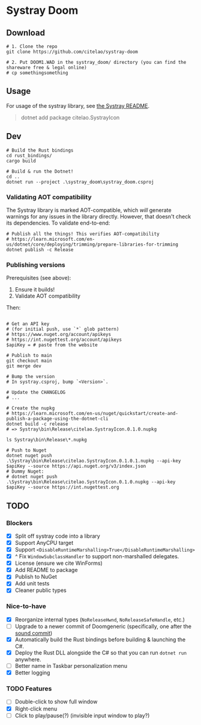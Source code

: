 # Systray Doom

## Download

```pwsh
# 1. Clone the repo
git clone https://github.com/citelao/systray-doom

# 2. Put DOOM1.WAD in the systray_doom/ directory (you can find the shareware free & legal online)
# cp somethingsomething
```

## Usage

For usage of the systray library, see [the Systray README](./Systray/README.md).

> dotnet add package citelao.SystrayIcon

## Dev

```pwsh
# Build the Rust bindings
cd rust_bindings/
cargo build

# Build & run the Dotnet!
cd ..
dotnet run --project .\systray_doom\systray_doom.csproj
```

### Validating AOT compatibility

The Systray library is marked AOT-compatible, which *will* generate warnings for any issues in the library directly. However, that doesn't check its dependencies. To validate end-to-end:

```pwsh
# Publish all the things! This verifies AOT-compatibility
# https://learn.microsoft.com/en-us/dotnet/core/deploying/trimming/prepare-libraries-for-trimming
dotnet publish -c Release
```

### Publishing versions

Prerequisites (see above):

1. Ensure it builds!
2. Validate AOT compatibility

Then:

```pwsh

# Get an API key
# (for initial push, use `*` glob pattern)
# https://www.nuget.org/account/apikeys
# https://int.nugettest.org/account/apikeys
$apiKey = # paste from the website

# Publish to main
git checkout main
git merge dev

# Bump the version
# In systray.csproj, bump `<Version>`.

# Update the CHANGELOG
# ...

# Create the nupkg
# https://learn.microsoft.com/en-us/nuget/quickstart/create-and-publish-a-package-using-the-dotnet-cli
dotnet build -c release
# => Systray\bin\Release\citelao.SystrayIcon.0.1.0.nupkg

ls Systray\bin\Release\*.nupkg

# Push to Nuget
dotnet nuget push .\Systray\bin\Release\citelao.SystrayIcon.0.1.0.1.nupkg --api-key $apiKey --source https://api.nuget.org/v3/index.json
# Dummy Nuget:
# dotnet nuget push .\Systray\bin\Release\citelao.SystrayIcon.0.1.0.nupkg --api-key $apiKey --source https://int.nugettest.org
```

## TODO

### Blockers

* [x] Split off systray code into a library
* [x] Support AnyCPU target
* [x] Support `<DisableRuntimeMarshalling>True</DisableRuntimeMarshalling>`
* [x] ^ Fix `WindowSubclassHandler` to support non-marshalled delegates.
* [x] License (ensure we cite WinForms)
* [x] Add README to package
* [x] Publish to NuGet
* [x] Add unit tests
* [x] Cleaner public types

### Nice-to-have

* [x] Reorganize internal types (`NoReleaseHwnd`, `NoReleaseSafeHandle`, etc.)
* [ ] Upgrade to a newer commit of Doomgeneric (specifically, one after the [sound commit](https://github.com/ozkl/doomgeneric/commit/d0946b46cf617467f014a25e264fd952698a13f9))
* [x] Automatically build the Rust bindings before building & launching the C#.
* [x] Deploy the Rust DLL alongside the C# so that you can run `dotnet run` anywhere.
* [ ] Better name in Taskbar personalization menu
* [x] Better logging

### TODO Features

* [ ] Double-click to show full window
* [x] Right-click menu
* [ ] Click to play/pause(?) (invisible input window to play?)